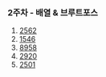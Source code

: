 ### 2주차 - 배열 & 브루트포스

1. [2562](https://www.acmicpc.net/source/96564127)
2. [1546]()
3. [8958]()
4. [2920]()
5. [2501]()
